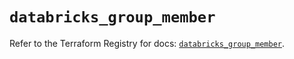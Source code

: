 # `databricks_group_member`

Refer to the Terraform Registry for docs: [`databricks_group_member`](https://registry.terraform.io/providers/databricks/databricks/1.64.1/docs/resources/group_member).
